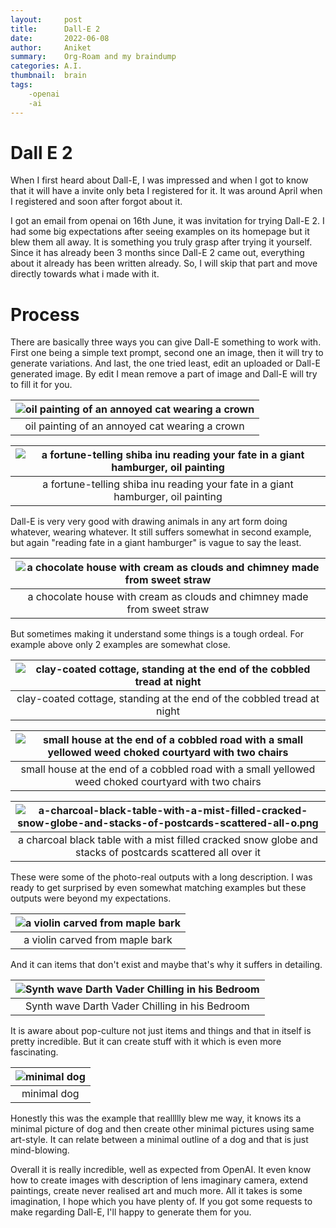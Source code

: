 ```yaml
---
layout:     post
title:      Dall-E 2
date:       2022-06-08
author:     Aniket
summary:    Org-Roam and my braindump
categories: A.I.
thumbnail:  brain
tags:
    -openai
    -ai
---
```

# Dall E 2
When I first heard about Dall-E, I was impressed and when I got to know that it will have a invite only beta I registered for it.
It was around April when I registered and soon after forgot about it.

I got an email from openai on 16th June, it was invitation for trying Dall-E 2.
I had some big expectations after seeing examples on its homepage but it blew them all away.
It is something you truly grasp after trying it yourself.
Since it has already been 3 months since Dall-E 2 came out, everything about it already has been written already.
So, I will skip that part and move directly towards what i made with it.

# Process
There are basically three ways you can give Dall-E something to work with.
First one being a simple text prompt, second one an image, then it will try to generate variations. And last, the one tried least, edit an uploaded or Dall-E generated image. By edit I mean remove a part of image and Dall-E will try to fill it for you. 

| ![oil painting of an annoyed cat wearing a crown](https://i.postimg.cc/YSm0RpX8/oil-painting-of-an-annoyed-cat-wearing-a-crown.png) |
|:--:|
|oil painting of an annoyed cat wearing a crown  |

| ![a fortune-telling shiba inu reading your fate in a giant hamburger, oil painting](https://i.postimg.cc/mkcgckdx/a-fortune-telling-shiba-inu-reading-your-fate-in-a-giant-hamburger-oil-painting.png)|
|:--:|
|a fortune-telling shiba inu reading your fate in a giant hamburger, oil painting  |

Dall-E is very very good with drawing animals in any art form doing whatever, wearing whatever.
It still suffers somewhat in second example, but again "reading fate in a giant hamburger" is vague to say the least.

| ![a chocolate house with cream as clouds and chimney made from sweet straw](https://i.postimg.cc/q7XT543f/a-chocolate-house-with-cream-as-clouds-and-chimney-made-from-sweet-straw.png)|
|:--:|
|a chocolate house with cream as clouds and chimney made from sweet straw  |

But sometimes making it understand some things is a tough ordeal.
For example above only 2 examples are somewhat close.

| ![clay-coated cottage, standing at the end of the cobbled tread at night](https://i.postimg.cc/1tt6yxMq/clay-coated-cottage-standing-at-the-end-of-the-cobbled-tread-at-night.png)|
|:--:|
|clay-coated cottage, standing at the end of the cobbled tread at night  |

| ![small house at the end of a cobbled road with a small yellowed weed choked courtyard with two chairs](https://i.postimg.cc/50KtNLSq/small-house-at-the-end-of-a-cobbled-road-with-a-small-yellowed-weed-choked-courtyard-with-two-chairs.png)|
|:--:|
|small house at the end of a cobbled road with a small yellowed weed choked courtyard with two chairs  |

| ![a-charcoal-black-table-with-a-mist-filled-cracked-snow-globe-and-stacks-of-postcards-scattered-all-o.png](https://i.postimg.cc/t4fgdqH9/a-charcoal-black-table-with-a-mist-filled-cracked-snow-globe-and-stacks-of-postcards-scattered-all-o.png) |
|:--:|
|a charcoal black table with a mist filled cracked snow globe and stacks of postcards scattered all over it|

These were some of the photo-real outputs with a long description.
I was ready to get surprised by even somewhat matching examples but these outputs were beyond my expectations.

| ![a violin carved from maple bark](https://i.postimg.cc/RVcS6kMD/a-violin-carved-from-maple-bark.png)|
|:--:|
|a violin carved from maple bark  |

And it can items that don't exist and maybe that's why it suffers in detailing.

| ![Synth wave Darth Vader Chilling in his Bedroom](https://i.postimg.cc/Qt9RrDBx/Synthwave-Darth-Vader-Chilling-in-Bedroom.png)|
|:--:|
|Synth wave Darth Vader Chilling in his Bedroom  |

It is aware about pop-culture not just items and things and that in itself is pretty incredible.
But it can create stuff with it which is even more fascinating.

| ![minimal dog](https://i.postimg.cc/CMJVFqP3/dog-red-clipart.png)|
|:--:|
|minimal dog  |

Honestly this was the example that reallllly blew me way, it knows its a minimal picture of dog and then create other minimal pictures using same art-style.
It can relate between a minimal outline of a dog and that is just mind-blowing.

Overall it is really incredible, well as expected from OpenAI.
It even know how to create images with description of lens imaginary camera, extend paintings, create never realised art and much more.
All it takes is some imagination, I hope which you have plenty of.
If you got some requests to make regarding Dall-E, I'll happy to generate them for you.
